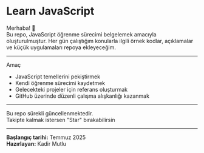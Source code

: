 # Learn JavaScript

Merhaba! 👋  
Bu repo, JavaScript öğrenme sürecimi belgelemek amacıyla oluşturulmuştur. Her gün çalıştığım konularla ilgili örnek kodlar, açıklamalar ve küçük uygulamaları repoya ekleyeceğim.

---
 Amaç

- JavaScript temellerini pekiştirmek
- Kendi öğrenme sürecimi kaydetmek
- Gelecekteki projeler için referans oluşturmak
- GitHub üzerinde düzenli çalışma alışkanlığı kazanmak

---

Bu repo sürekli güncellenmektedir.  
Takipte kalmak istersen "Star" bırakabilirsin 

---

**Başlangıç tarihi:** Temmuz 2025  
**Hazırlayan:** Kadir Mutlu  
